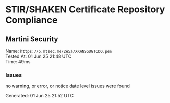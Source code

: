 # STIR/SHAKEN Certificate Repository Compliance

## Martini Security

Name: `https://p.mtsec.me/2e5a/XKANSGUGTCDO.pem`\
Tested At: 01 Jun 25 21:48 UTC\
Time: 49ms

### Issues

no warning, or error, or notice date level issues were found

Generated: 01 Jun 25 21:52 UTC